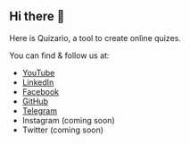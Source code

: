 ## Hi there 👋

Here is Quizario, a tool to create online quizes.

You can find & follow us at:
- [YouTube](https://www.youtube.com/@quizario)
- [LinkedIn](https://www.linkedin.com/company/quizario/)
- [Facebook](https://www.facebook.com/quizario)
- [GitHub](https://github.com/quizario)
- [Telegram](https://t.me/quizariocom)
- Instagram (coming soon)
- Twitter (coming soon)
